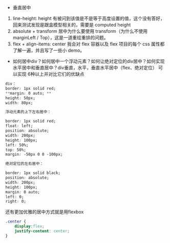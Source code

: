 
- 垂直居中
1. line-height: height 有被问到该值是不是等于高度设置的值，这个没有答好，回来测试发现是跟盒模型相关的，需要是 computed height
2. absolute + transform 居中为什么要使用 transform（为什么不使用marginLeft / Top），这是一道重绘重排的问题。
3. flex + align-items: center 我会对 flex 容器以及 flex 项目的每个 css 属性都了解一遍，并且写了一些小 demo。
-  如何居中div？如何居中一个浮动元素？如何让绝对定位的div居中？如何实现水平居中和垂直居中？div垂直，水平，垂直水平居中（flex、绝对定位）
可以实现 6种以上并对比它们的优缺点

```css
div：
border: 1px solid red;
**margin: 0 auto; **
height: 50px;
width: 80px;

浮动元素的上下左右居中：

border: 1px solid red;
float: left;
position: absolute;
width: 200px;
height: 100px;
left: 50%;
top: 50%;
margin: -50px 0 0 -100px;

绝对定位的左右居中：

border: 1px solid black;
position: absolute;
width: 200px;
height: 100px;
margin: 0 auto;
left: 0;
right: 0;
```

还有更加优雅的居中方式就是用flexbox
```css
.center {
    display:flex;
    justify-content: center;
}
```
